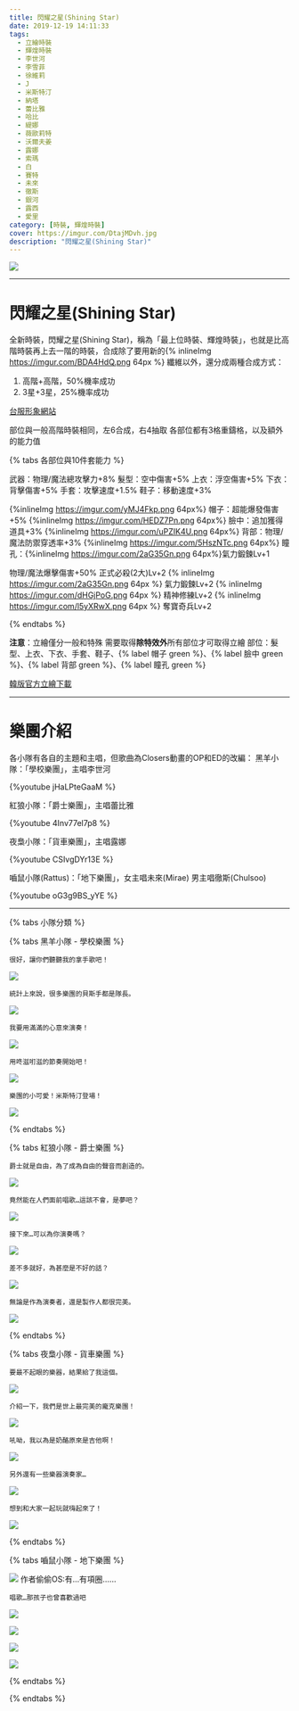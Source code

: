 ```yaml
---
title: 閃耀之星(Shining Star)
date: 2019-12-19 14:11:33
tags:
  - 立繪時裝
  - 輝煌時裝
  - 李世河
  - 李雪菲
  - 徐維莉
  - J
  - 米斯特汀
  - 納塔
  - 蕾比雅
  - 哈比
  - 緹娜
  - 薇歐莉特
  - 沃爾夫姜
  - 露娜
  - 索瑪
  - 白
  - 賽特
  - 未來
  - 徹斯
  - 銀河
  - 露西
  - 愛里
category: [時裝, 輝煌時裝]
cover: https://imgur.com/DtajMDvh.jpg
description: "閃耀之星(Shining Star)"
---
```

		
[![](https://imgur.com/DtajMDvh.jpg)](https://imgur.com/DtajMDv.jpg)
		    
---
# 閃耀之星(Shining Star)

全新時裝，閃耀之星(Shining Star)，稱為「最上位時裝、輝煌時裝」，也就是比高階時裝再上去一階的時裝，合成除了要用新的{% inlineImg https://imgur.com/BDA4HdQ.png 64px %} 纖維以外，還分成兩種合成方式：
            
1. 高階+高階，50%機率成功
2. 3星+3星，25%機率成功

[台服形象網站](https://landing.mangot5.com/template/closers/event/200813_shining/index.html)

部位與一般高階時裝相同，左6合成，右4抽取
各部位都有3格重鑄格，以及額外的能力值

{% tabs 各部位與10件套能力 %}
<!-- tab 左六基礎素質-->
武器：物理/魔法總攻擊力+8%
髮型：空中傷害+5%
上衣：浮空傷害+5%
下衣：背擊傷害+5%
手套：攻擊速度+1.5%
鞋子：移動速度+3%
<!-- endtab -->

<!-- tab 右四基礎素質-->
{%inlineImg https://imgur.com/yMJ4Fkp.png 64px%} 帽子：超能爆發傷害+5%
{%inlineImg https://imgur.com/HEDZ7Pn.png 64px%} 臉中：追加獲得道具+3%
{%inlineImg https://imgur.com/uPZIK4U.png 64px%} 背部：物理/魔法防禦穿透率+3%
{%inlineImg https://imgur.com/5HszNTc.png 64px%} 瞳孔：{%inlineImg https://imgur.com/2aG35Gn.png 64px%}氣力鍛鍊Lv+1
<!-- endtab -->

<!-- tab 10件套裝效果-->
物理/魔法爆擊傷害+50%
正式必殺(2大)Lv+2
{% inlineImg https://imgur.com/2aG35Gn.png 64px %} 氣力鍛鍊Lv+2
{% inlineImg https://imgur.com/dHGjPoG.png 64px %} 精神修練Lv+2
{% inlineImg https://imgur.com/l5yXRwX.png 64px %} 奪寶奇兵Lv+2
<!-- endtab -->

{% endtabs %}

		
**注意**：立繪僅分一般和特殊
需要取得**除特效外**所有部位才可取得立繪
部位：髮型、上衣、下衣、手套、鞋子、{% label 帽子 green %}、{% label 臉中 green %}、{% label 背部 green %}、{% label 瞳孔 green %}
		

[韓版官方立繪下載](https://closers.vod.nexoncdn.co.kr/site/fansitekit/Closers_FansiteKit_Shining_Star_210209_obuaq.zip)

---

# 樂團介紹
各小隊有各自的主題和主唱，但歌曲為Closers動畫的OP和ED的改編：
黑羊小隊：「學校樂團」，主唱李世河 

{%youtube jHaLPteGaaM %}

紅狼小隊：「爵士樂團」，主唱蕾比雅 

{%youtube 4Inv77el7p8 %}

夜梟小隊：「貨車樂團」，主唱露娜 

{%youtube CSIvgDYr13E %}

嚙鼠小隊(Rattus)：「地下樂團」，女主唱未來(Mirae) 男主唱徹斯(Chulsoo)

{%youtube oG3g9BS_yYE %}


---
{% tabs 小隊分類 %}

<!-- tab 黑羊小隊 - 學校樂團-->
{% tabs 黑羊小隊 - 學校樂團 %}
<!-- tab 主唱：李世河(Seha)-->
	很好，讓你們聽聽我的拿手歌吧！
[![](https://imgur.com/ybRc3gFh.jpg)](https://imgur.com/ybRc3gF.jpg)
<!-- endtab -->
<!-- tab 貝斯手：李雪菲(Seulbi)-->
	統計上來說，很多樂團的貝斯手都是隊長。
[![](https://imgur.com/7zrSDrDh.jpg)](https://imgur.com/7zrSDrD.jpg)
<!-- endtab -->
<!-- tab 吉他手：徐維莉(Yuri)-->
	我要用滿滿的心意來演奏！
[![](https://imgur.com/V3Ndo9Dh.jpg)](https://imgur.com/V3Ndo9D.jpg)
<!-- endtab -->
<!-- tab 鼓手：J-->
	用咚滋咑滋的節奏開始吧！
[![](https://imgur.com/sUru6bUh.jpg)](https://imgur.com/sUru6bU.jpg)
<!-- endtab -->
<!-- tab 鍵盤手：米斯特汀(Tein)-->
	樂團的小可愛！米斯特汀登場！
[![](https://imgur.com/gGYAPXPh.jpg)](https://imgur.com/gGYAPXP.jpg)
<!-- endtab -->
{% endtabs %}
<!-- endtab -->

<!-- tab 紅狼小隊 - 爵士樂團-->
{% tabs 紅狼小隊 - 爵士樂團 %}
<!-- tab 鍵盤手：納塔(Nata)-->
	爵士就是自由，為了成為自由的聲音而創造的。
[![](https://imgur.com/JVj8HT1h.jpg)](https://imgur.com/JVj8HT1.jpg)
<!-- endtab -->
<!-- tab 蕾比雅(Levia)-->
	竟然能在人們面前唱歌…這該不會，是夢吧？
[![](https://imgur.com/F1OLnZ3h.jpg)](https://imgur.com/F1OLnZ3.jpg)
<!-- endtab -->
<!-- tab 哈比(Harpy)-->
	接下來…可以為你演奏嗎？
[![](https://imgur.com/uHFvjbuh.jpg)](https://imgur.com/uHFvjbu.jpg)
<!-- endtab -->
<!-- tab 緹娜(Tina)-->
	差不多就好，為甚麼是不好的話？
[![](https://imgur.com/uadHAzRh.jpg)](https://imgur.com/uadHAzR.jpg)
<!-- endtab -->
<!-- tab 薇歐莉特(Violet)-->
	無論是作為演奏者，還是製作人都很完美。
[![](https://imgur.com/eH9XnM2h.jpg)](https://imgur.com/eH9XnM2.jpg)
<!-- endtab -->
{% endtabs %}
<!-- endtab -->

<!-- tab 夜梟小隊 - 貨車樂團-->
{% tabs 夜梟小隊 - 貨車樂團 %}
<!-- tab 沃爾夫姜(Wolfgang)-->
	要最不起眼的樂器，結果給了我這個。
[![](https://imgur.com/FsDAGM0h.jpg)](https://imgur.com/FsDAGM0.jpg)
<!-- endtab -->
<!-- tab 主唱：露娜(Luna)-->
	介紹一下，我們是世上最完美的龐克樂團！
[![](https://imgur.com/v3N7ma6h.jpg)](https://imgur.com/v3N7ma6.jpg)
<!-- endtab -->
<!-- tab 吉他手：索瑪(Soma)-->
	吼呦，我以為是奶酪原來是吉他啊！
[![](https://imgur.com/nXFivZjh.jpg)](https://imgur.com/nXFivZj.jpg)
<!-- endtab -->
<!-- tab 鍵盤手：白(Bai)-->
	另外還有一些樂器演奏家…
[![](https://imgur.com/RIBqL3mh.jpg)](https://imgur.com/RIBqL3m.jpg)
<!-- endtab -->
<!-- tab 鼓手：賽特(Seth)-->
	想到和大家一起玩就嗨起來了！
[![](https://imgur.com/ZE9BsOrh.jpg)](https://imgur.com/ZE9BsOr.jpg)
<!-- endtab -->
{% endtabs %}
<!-- endtab -->

<!-- tab 嚙鼠小隊 - 地下樂團-->
{% tabs 嚙鼠小隊 - 地下樂團 %}
<!-- tab 男主唱：徹斯(Chulsoo)-->

[![](https://imgur.com/a6ZnzE8h.jpg)](https://imgur.com/a6ZnzE8.jpg)
作者偷偷OS:有...有項圈......
<!-- endtab -->
<!-- tab 女主唱：未來(Mirae)-->
	唱歌…那孩子也曾喜歡過吧
[![](https://imgur.com/tz9P3fMh.jpg)](https://imgur.com/tz9P3fM.jpg)
<!-- endtab -->
<!-- tab 大提琴：銀河(Eunha)-->
[![](https://imgur.com/EZM777jh.jpg)](https://imgur.com/EZM777j.jpg)
<!-- endtab -->
<!-- tab 鍵盤手：露西(Lucy)-->
[![](https://imgur.com/CZiVXvXh.jpg)](https://imgur.com/CZiVXvX.jpg)
<!-- endtab -->
<!-- tab 鼓手：愛里(Aeri)-->
[![](https://imgur.com/aSyBm8dh.jpg)](https://imgur.com/aSyBm8d.jpg)
<!-- endtab -->
{% endtabs %}
<!-- endtab -->


{% endtabs %}